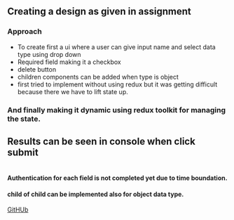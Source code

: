 ## Creating a design as given in assignment 

### Approach
- To create first a ui where a user can give input name and select data type using drop down 
- Required field making it a checkbox 
- delete button
- children components can be added when type is object
- first tried to implement without using redux but it was getting difficult because there we have to lift state up.


### And finally making it dynamic using redux toolkit for managing the state.

## Results can be seen in console when click submit
![]()


#### Authentication for each field is not completed yet due to time boundation.
#### child of child can be implemented also for object data type.


[GitHUb]()